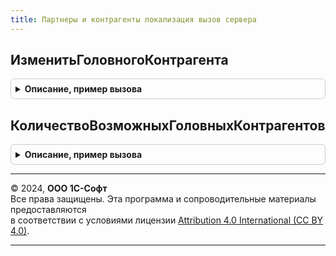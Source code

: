 ```yaml
---
title: Партнеры и контрагенты локализация вызов сервера
---
```



## ИзменитьГоловногоКонтрагента
<details style="margin: 1em 0; padding: 0.5em; border: 1px solid #ccc; border-radius: 6px;">

<summary style="font-weight: bold; cursor: pointer;">Описание, пример вызова</summary>

```bsl

// Устанавливает подчиненному контрагенту его головного контрагенту
//
// Параметры:
//  Контрагент          - СправочникСсылка.Контрагенты - контрагент, которому задается головной
//  ГоловнойКонтрагент  - СправочникСсылка.Контрагенты - устанавливаемое значение головного контрагента
//  ОписаниеОшибки      - Строка - параметр, в который записываются возникшие ошибки.
//
Процедура ИзменитьГоловногоКонтрагента(Контрагент, ГоловнойКонтрагент, ОписаниеОшибки) Экспорт
```

Пример вызова
```bsl
ПартнерыИКонтрагентыЛокализацияВызовСервера.ИзменитьГоловногоКонтрагента(Контрагент, ГоловнойКонтрагент, ОписаниеОшибки) 
```
</details>

## КоличествоВозможныхГоловныхКонтрагентов
<details style="margin: 1em 0; padding: 0.5em; border: 1px solid #ccc; border-radius: 6px;">

<summary style="font-weight: bold; cursor: pointer;">Описание, пример вызова</summary>

```bsl

// Определяет возможных головных контрагентов по ИНН.
//
// Параметры:
//  ИНН        - Строка - ИНН, по которому необходимо получить список контрагентов.
//  Контрагент - СправочникСсылка.Контрагенты - ссылка на контрагента, исключаемого из поиска.
//
// Возвращаемое значение:
//  Число - количество контрагентов
//
Функция КоличествоВозможныхГоловныхКонтрагентов(ИНН, Контрагент = Неопределено) Экспорт
```

Пример вызова
```bsl
Результат = ПартнерыИКонтрагентыЛокализацияВызовСервера.КоличествоВозможныхГоловныхКонтрагентов(ИНН, Контрагент);
```
</details>

---

© 2024, **ООО 1С-Софт**  
Все права защищены. Эта программа и сопроводительные материалы предоставляются  
в соответствии с условиями лицензии [Attribution 4.0 International (CC BY 4.0)](https://creativecommons.org/licenses/by/4.0/legalcode).

---
